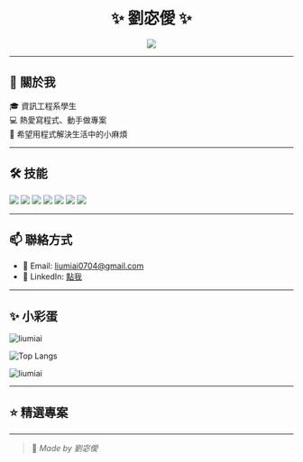 <h1 align="center">✨ 劉宓僾 ✨</h1>

<p align="center">
  <img src="https://readme-typing-svg.demolab.com/?lines=Hi,+I+am+劉宓僾;CS+student+from+Taiwan;Always+learning+new+things!&center=true&width=500&height=50">
</p>

---

## 📌 關於我

🎓 資訊工程系學生  
💻 熱愛寫程式、動手做專案  
🌟 希望用程式解決生活中的小麻煩

---

## 🛠️ 技能

<p align="left">
  <img src="https://img.shields.io/badge/Python-3776AB?style=for-the-badge&logo=python&logoColor=white"/>
  <img src="https://img.shields.io/badge/Java-007396?style=for-the-badge&logo=java&logoColor=white"/>
  <img src="https://img.shields.io/badge/C++-00599C?style=for-the-badge&logo=c%2B%2B&logoColor=white"/>
  <img src="https://img.shields.io/badge/C%23-239120?style=for-the-badge&logo=c-sharp&logoColor=white"/>
  <img src="https://img.shields.io/badge/Unity-000000?style=for-the-badge&logo=unity&logoColor=white"/>
  <img src="https://img.shields.io/badge/HTML5-E34F26?style=for-the-badge&logo=html5&logoColor=white"/>
  <img src="https://img.shields.io/badge/SQL-4479A1?style=for-the-badge&logo=mysql&logoColor=white"/>
</p>

---

## 📫 聯絡方式

- 📧 Email: [liumiai0704@gmail.com](mailto:xxx@gmail.com)
- 🔗 LinkedIn: [點我](www.linkedin.com/in/miai-liu-b2ab15366)

---

## ✨ 小彩蛋

<p align="left">
  <img src="https://komarev.com/ghpvc/?username=liumiai&label=Profile%20views&color=0e75b6&style=flat" alt="liumiai" />
</p>

<p align="left">
  <img src="https://github-readme-stats.vercel.app/api/top-langs?username=liumiai&show_icons=true&locale=en&layout=compact&theme=tokyonight" alt="Top Langs" />
</p>

<p align="left">
  <img src="https://github-readme-stats.vercel.app/api?username=liumiai&show_icons=true&locale=en&theme=tokyonight" alt="liumiai" />
</p>

---

## ⭐ 精選專案



---

> 🐾 *Made by 劉宓僾*
